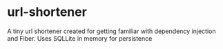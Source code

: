 # url-shortener

A tiny url shortener created for getting familiar with dependency injection and Fiber.
Uses SQLLite in memory for persistence
